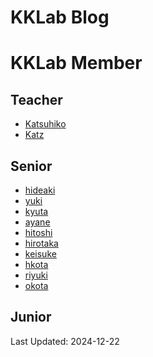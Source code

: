 # KKLab Blog

<!-- - [Team 21](https://kklab.mobi/blogTeam21/) -->
<!-- - [Team 22](https://kklab.mobi/blogTeam22/) -->

<!-- - [Team 2023](https://kklab.mobi/teamblog/)
- [投稿用のレポジトリ](https://github.com/kkawailab/kkawailab.github.io/tree/main/_posts) -->

# KKLab Member

## Teacher

- [Katsuhiko](https://kklab.mobi/katsuhiko/)
- [Katz](https://kklab.mobi/katz/)

## Senior

<!-- - [Eisuke](https://kklab.mobi/eisuke/)
- [Sara](https://kklab.mobi/sara/)
- [Tatsuki](https://kklab.mobi/tatsuki/)
- [Ryoto](https://kklab.mobi/ryoto/)
- [Rikuto](https://kklab.mobi/rikuto/)
- [Yuta](https://kklab.mobi/yuta/)
- [Reki](https://kklab.mobi/reki/)
- [Kyosuke](https://kklab.mobi/kyosuke/)
- [Mutsumi](https://kklab.mobi/mutsumi/)
- [Ryuki](https://kklab.mobi/ryuki/) -->

- [hideaki](https://kklab.mobi/hideaki/)
- [yuki](https://kklab.mobi/yuki/)
- [kyuta](https://kklab.mobi/kyuta/)
- [ayane](https://kklab.mobi/ayane/)
- [hitoshi](https://kklab.mobi/hitoshi/)
- [hirotaka](https://kklab.mobi/hirotaka/)
- [keisuke](https://kklab.mobi/keisuke/)
- [hkota](https://kklab.mobi/hkota)
- [riyuki](https://kklab.mobi/riyuki/)
- [okota](https://kklab.mobi/okota/) 

## Junior

<!--
- [hideaki](https://kklab.mobi/hideaki/)
- [yuki](https://kklab.mobi/yuki/)
- [kyuta](https://kklab.mobi/kyuta/)
- [ayane](https://kklab.mobi/ayane/)
- [hitoshi](https://kklab.mobi/hitoshi/)
- [hirotaka](https://kklab.mobi/hirotaka/)
- [keisuke](https://kklab.mobi/keisuke/)
- [hkota](https://kklab.mobi/hkota)
- [riyuki](https://kklab.mobi/riyuki/)
- [okota](https://kklab.mobi/okota/) -->

<!-- ## Class of 2022

- [Kiyugo](https://kklab.mobi/kiyugo/)
- [Kazuya](https://kklab.mobi/kazuya/)
- [Shiyohgo](https://kklab.mobi/shiyohgo/)
- [Yoshiki](https://kklab.mobi/yoshiki/)
- [Shiyun](https://kklab.mobi/shiyun/)
- [Kasuga](https://kklab.mobi/kasuga/)
- [Kazuma](https://kklab.mobi/kazuma/)
- [Sakura](https://kklab.mobi/sakura/)
- [Keita](https://kklab.mobi/keita/)
- [Noriko](https://kklab.mobi/noriko/) -->

Last Updated: 2024-12-22
